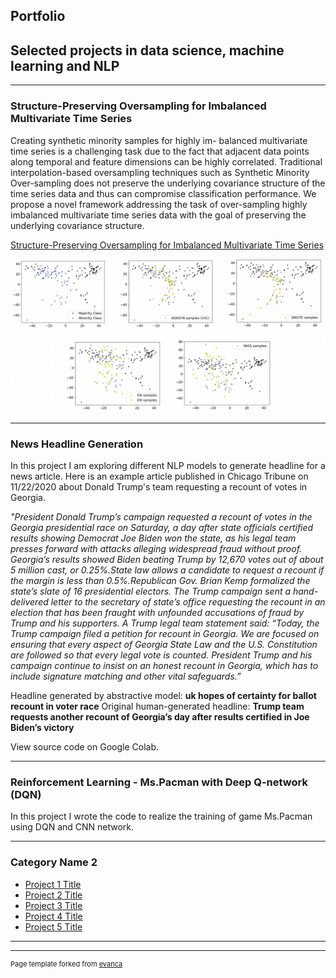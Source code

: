 ## Portfolio
## Selected projects in data science, machine learning and NLP
---

### Structure-Preserving Oversampling for Imbalanced Multivariate Time Series

Creating synthetic minority samples for highly im- balanced multivariate time series is a challenging task due to the fact that adjacent data points along temporal and feature dimensions can be highly correlated. Traditional interpolation-based oversampling techniques such as Synthetic Minority Over-sampling does not preserve the underlying covariance structure of the time series data and thus can compromise classification performance. We propose a novel framework addressing the task of over-sampling highly imbalanced multivariate time series data with the goal of preserving the underlying covariance structure.

[Structure-Preserving Oversampling for Imbalanced Multivariate Time Series](/sample_page)

<img src="images/oversampling_paper_comp_all.png?raw=true" />

---

### News Headline Generation

In this project I am exploring different NLP models to generate headline for a news article. Here is an example article published in Chicago Tribune on 11/22/2020 about Donald Trump's team requesting a recount of votes in Georgia.


*"President Donald Trump’s campaign requested a recount of votes in the Georgia presidential race on Saturday, a day after state officials certified results showing Democrat Joe Biden won the state, as his legal team presses forward with attacks alleging widespread fraud without proof.
Georgia’s results showed Biden beating Trump by 12,670 votes out of about 5 million cast, or 0.25%.State law allows a candidate to request a recount if the margin is less than 0.5%.Republican Gov. Brian Kemp formalized the state’s slate of 16 presidential electors.
The Trump campaign sent a hand-delivered letter to the secretary of state’s office requesting the recount in an election that has been fraught with unfounded accusations of fraud by Trump and his supporters.
A Trump legal team statement said: “Today, the Trump
campaign filed a petition for recount in Georgia. We are focused on ensuring that every aspect of Georgia State Law and the U.S. Constitution are followed so that every legal vote is counted. President Trump and his campaign continue to insist on an honest recount in Georgia, which has to include signature matching and other vital safeguards.”*

Headline generated by abstractive model: **uk hopes of certainty for ballot recount in voter race**
Original human-generated headline: **Trump team requests another recount of Georgia’s day after results certified in Joe Biden’s victory**

View source code on Google Colab.



---


### Reinforcement Learning - Ms.Pacman with Deep Q-network (DQN)

In this project I wrote the code to realize the training of game Ms.Pacman using DQN and CNN network.




---

### Category Name 2

- [Project 1 Title](http://example.com/)
- [Project 2 Title](http://example.com/)
- [Project 3 Title](http://example.com/)
- [Project 4 Title](http://example.com/)
- [Project 5 Title](http://example.com/)

---




---
<p style="font-size:11px">Page template forked from <a href="https://github.com/evanca/quick-portfolio">evanca</a></p>
<!-- Remove above link if you don't want to attibute -->
